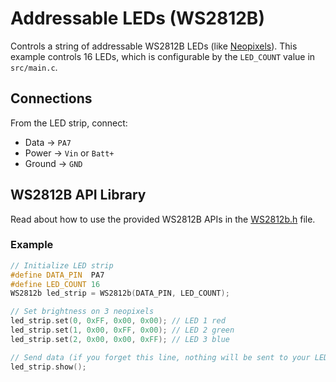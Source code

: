 # Addressable LEDs (WS2812B)
Controls a string of addressable WS2812B LEDs (like [Neopixels](https://www.adafruit.com/category/168)). This example controls 16 LEDs, which is configurable by the `LED_COUNT` value in `src/main.c`.

## Connections

From the LED strip, connect:

* Data -> `PA7`
* Power -> `Vin` or `Batt+`
* Ground -> `GND`

## WS2812B API Library
Read about how to use the provided WS2812B APIs in the [WS2812b.h](./WS2812b.h) file.

### Example
```cpp
// Initialize LED strip
#define DATA_PIN  PA7
#define LED_COUNT 16
WS2812b led_strip = WS2812b(DATA_PIN, LED_COUNT);

// Set brightness on 3 neopixels
led_strip.set(0, 0xFF, 0x00, 0x00); // LED 1 red
led_strip.set(1, 0x00, 0xFF, 0x00); // LED 2 green
led_strip.set(2, 0x00, 0x00, 0xFF); // LED 3 blue

// Send data (if you forget this line, nothing will be sent to your LED strip)
led_strip.show();
```
